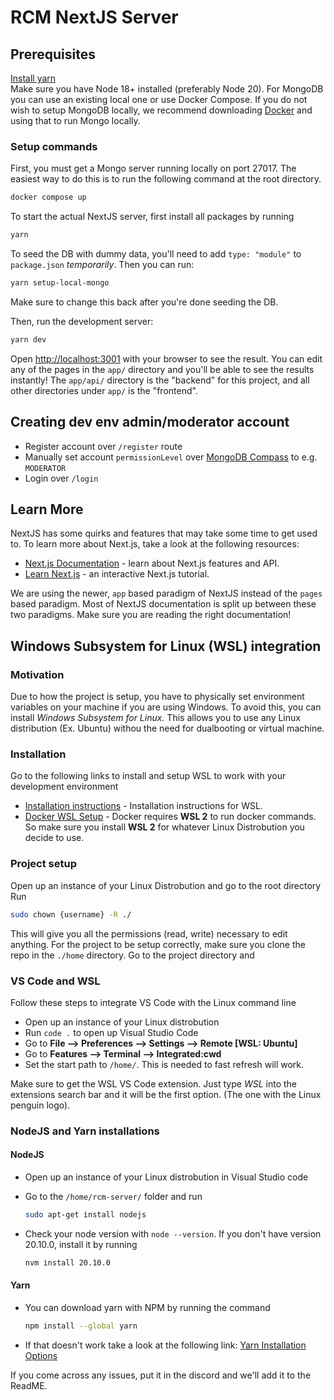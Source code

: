 # RCM NextJS Server

## Prerequisites

[Install yarn](https://classic.yarnpkg.com/lang/en/docs/install/#mac-stable)  
Make sure you have Node 18+ installed (preferably Node 20). For MongoDB you can use an existing local one or use Docker Compose. If you do not wish to setup MongoDB locally, we recommend downloading [Docker](https://www.docker.com/get-started/) and using that to run Mongo locally.

### Setup commands

First, you must get a Mongo server running locally on port 27017. The easiest way to do this is to run the following command at the root directory.

```bash
docker compose up
```

To start the actual NextJS server, first install all packages by running 

```bash
yarn
```

To seed the DB with dummy data, you'll need to add `type: "module"` to `package.json` _temporarily_. Then you can run:

```bash
yarn setup-local-mongo
```

Make sure to change this back after you're done seeding the DB.

Then, run the development server:

```bash
yarn dev
```

Open [http://localhost:3001](http://localhost:3001) with your browser to see the result. You can edit any of the pages in the `app/` directory and you'll be able to see the results instantly! The `app/api/` directory is the "backend" for this project, and all other directories under `app/` is the "frontend".

## Creating dev env admin/moderator account

- Register account over `/register` route
- Manually set account `permissionLevel` over [MongoDB Compass](https://www.mongodb.com/products/tools/compass) to e.g. `MODERATOR`
- Login over `/login`

## Learn More

NextJS has some quirks and features that may take some time to get used to. To learn more about Next.js, take a look at the following resources:

- [Next.js Documentation](https://nextjs.org/docs) - learn about Next.js features and API.
- [Learn Next.js](https://nextjs.org/learn) - an interactive Next.js tutorial.

We are using the newer, `app` based paradigm of NextJS instead of the `pages` based paradigm. Most of NextJS documentation is split up between these two paradigms. Make sure you are reading the right documentation!


## Windows Subsystem for Linux (WSL) integration

### Motivation

Due to how the project is setup, you have to physically set environment variables on your machine if you are using Windows. To avoid this, you can install _Windows Subsystem for Linux._
This allows you to use any Linux distribution (Ex. Ubuntu) withou the need for dualbooting or virtual machine.

### Installation

Go to the following links to install and setup WSL to work with your development environment
- [Installation instructions](https://learn.microsoft.com/en-us/windows/wsl/install) - Installation instructions for WSL.
- [Docker WSL Setup](https://docs.docker.com/desktop/wsl/#enabling-docker-support-in-wsl-2-distros) - Docker requires **WSL 2** to run docker commands. So make sure you install **WSL 2** for whatever Linux Distrobution you decide to use.

### Project setup
Open up an instance of your Linux Distrobution and go to the root directory
Run 
```bash 
sudo chown {username} -R ./
```
This will give you all the permissions (read, write) necessary to edit anything.
For the project to be setup correctly, make sure you clone the repo in the `./home` directory. 
Go to the project directory and 

### VS Code and WSL

Follow these steps to integrate VS Code with the Linux command line
  - Open up an instance of your Linux distrobution
  - Run ```code .``` to open up Visual Studio Code
  - Go to **File --> Preferences --> Settings --> Remote [WSL: Ubuntu]**
  - Go to **Features --> Terminal --> Integrated:cwd**
  - Set the start path to `/home/`. This is needed to fast refresh will work.

Make sure to get the WSL VS Code extension. Just type _WSL_ into the extensions search bar and it will be the first option. (The one with the Linux penguin logo). 

### NodeJS and Yarn installations

#### NodeJS
  - Open up an instance of your Linux distrobution in Visual Studio code
  - Go to the `/home/rcm-server/` folder and run

    ```bash
    sudo apt-get install nodejs
    ```
  - Check your node version with `node --version`. If you don't have version 20.10.0, install it by running

    ```bash
    nvm install 20.10.0
    ```
#### Yarn
  - You can download yarn with NPM by running the command

    ```bash
    npm install --global yarn
    ```

  - If that doesn't work take a look at the following link:
    [Yarn Installation Options](https://classic.yarnpkg.com/lang/en/docs/install/#windows-stable)

If you come across any issues, put it in the discord and we'll add it to the ReadME.
    
